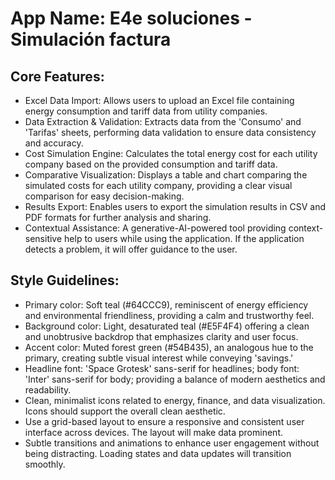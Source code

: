 # **App Name**: E4e soluciones - Simulación factura

## Core Features:

- Excel Data Import: Allows users to upload an Excel file containing energy consumption and tariff data from utility companies.
- Data Extraction & Validation: Extracts data from the 'Consumo' and 'Tarifas' sheets, performing data validation to ensure data consistency and accuracy.
- Cost Simulation Engine: Calculates the total energy cost for each utility company based on the provided consumption and tariff data.
- Comparative Visualization: Displays a table and chart comparing the simulated costs for each utility company, providing a clear visual comparison for easy decision-making.
- Results Export: Enables users to export the simulation results in CSV and PDF formats for further analysis and sharing.
- Contextual Assistance: A generative-AI-powered tool providing context-sensitive help to users while using the application. If the application detects a problem, it will offer guidance to the user.

## Style Guidelines:

- Primary color: Soft teal (#64CCC9), reminiscent of energy efficiency and environmental friendliness, providing a calm and trustworthy feel.
- Background color: Light, desaturated teal (#E5F4F4) offering a clean and unobtrusive backdrop that emphasizes clarity and user focus.
- Accent color: Muted forest green (#54B435), an analogous hue to the primary, creating subtle visual interest while conveying 'savings.'
- Headline font: 'Space Grotesk' sans-serif for headlines; body font: 'Inter' sans-serif for body; providing a balance of modern aesthetics and readability.
- Clean, minimalist icons related to energy, finance, and data visualization. Icons should support the overall clean aesthetic.
- Use a grid-based layout to ensure a responsive and consistent user interface across devices. The layout will make data prominent.
- Subtle transitions and animations to enhance user engagement without being distracting. Loading states and data updates will transition smoothly.